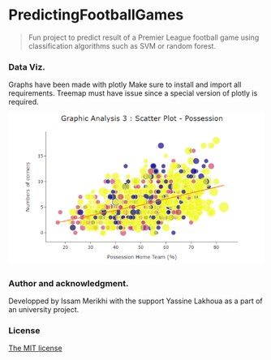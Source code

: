 # PredictingFootballGames

> Fun project to predict result of a Premier League football game using classification algorithms such as SVM or random forest.

###  Data Viz.

Graphs have been made with plotly
Make sure to install and import all requirements. Treemap must have issue since a special version of plotly is required.

![](images/graph.png)

###  Author and acknowledgment.
  
Developped by Issam Merikhi with the support Yassine Lakhoua as a part of an university project.

###  License

[The MIT license](https://github.com/IssamMerikhi/PredictingFootballGames/edit/main/LICENSE)
